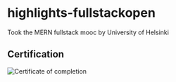# highlights-fullstackopen
Took the MERN fullstack mooc by University of Helsinki

## Certification
![Certificate of completion](https://studies.cs.helsinki.fi/stats/api/certificate/fullstackopen/en/3dde163a424f124bc24412e243f5a3fb)
